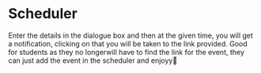 # Scheduler
Enter the details in the dialogue box and then at the given time, you will get  a notification, clicking on that you will be taken to the link provided. Good for students as they no longerwill have to find the link for the event, they can just add the event in the scheduler and enjoyy🥂
